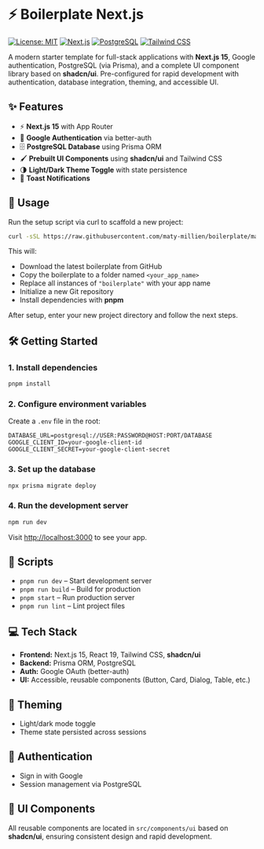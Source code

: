 # ⚡ Boilerplate Next.js

[![License: MIT](https://img.shields.io/badge/License-MIT-green.svg)](LICENSE)
[![Next.js](https://img.shields.io/badge/Next.js-15-black?logo=next.js)](#)
[![PostgreSQL](https://img.shields.io/badge/PostgreSQL-14-blue?logo=postgresql)](#)
[![Tailwind CSS](https://img.shields.io/badge/TailwindCSS-3.3-blue?logo=tailwind-css)](#)

A modern starter template for full-stack applications with **Next.js 15**, Google authentication, PostgreSQL (via Prisma), and a complete UI component library based on **shadcn/ui**. Pre-configured for rapid development with authentication, database integration, theming, and accessible UI.

## ✨ Features

- ⚡ **Next.js 15** with App Router
- 🔐 **Google Authentication** via better-auth
- 🗄️ **PostgreSQL Database** using Prisma ORM
- 🖌️ **Prebuilt UI Components** using **shadcn/ui** and Tailwind CSS
- 🌗 **Light/Dark Theme Toggle** with state persistence
- 🔔 **Toast Notifications**

## 🚀 Usage

Run the setup script via curl to scaffold a new project:

```bash
curl -sSL https://raw.githubusercontent.com/maty-millien/boilerplate/main/setup.sh | bash -s <your_app_name>
```

This will:

- Download the latest boilerplate from GitHub
- Copy the boilerplate to a folder named `<your_app_name>`
- Replace all instances of `"boilerplate"` with your app name
- Initialize a new Git repository
- Install dependencies with **pnpm**

After setup, enter your new project directory and follow the next steps.

## 🛠️ Getting Started

### 1. Install dependencies

```bash
pnpm install
```

### 2. Configure environment variables

Create a `.env` file in the root:

```env
DATABASE_URL=postgresql://USER:PASSWORD@HOST:PORT/DATABASE
GOOGLE_CLIENT_ID=your-google-client-id
GOOGLE_CLIENT_SECRET=your-google-client-secret
```

### 3. Set up the database

```bash
npx prisma migrate deploy
```

### 4. Run the development server

```bash
npm run dev
```

Visit [http://localhost:3000](http://localhost:3000) to see your app.

## 📝 Scripts

- `pnpm run dev` – Start development server
- `pnpm run build` – Build for production
- `pnpm start` – Run production server
- `pnpm run lint` – Lint project files

## 💻 Tech Stack

- **Frontend:** Next.js 15, React 19, Tailwind CSS, **shadcn/ui**
- **Backend:** Prisma ORM, PostgreSQL
- **Auth:** Google OAuth (better-auth)
- **UI:** Accessible, reusable components (Button, Card, Dialog, Table, etc.)

## 🎨 Theming

- Light/dark mode toggle
- Theme state persisted across sessions

## 🔑 Authentication

- Sign in with Google
- Session management via PostgreSQL

## 📂 UI Components

All reusable components are located in `src/components/ui` based on **shadcn/ui**, ensuring consistent design and rapid development.
